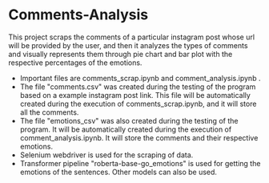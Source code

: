# Comments-Analysis
This project scraps the comments of a particular instagram post whose url will be provided by the user, and then it analyzes the types of comments and visually represents them through pie chart and bar plot with the respective percentages of the emotions.

- Important files are comments_scrap.ipynb and comment_analysis.ipynb .
- The file "comments.csv" was created during the testing of the program based on a example instagram post link. This file will be automatically created during the execution of comments_scrap.ipynb, and it will store all the comments.
- The file "emotions_csv" was also created during the testing of the program. It will be automatically created during the execution of comment_analysis.ipynb. It will store the comments and their respective emotions.
- Selenium webdriver is used for the scraping of data.
- Transformer pipeline "roberta-base-go_emotions" is used for getting the emotions of the sentences. Other models can also be used. 
